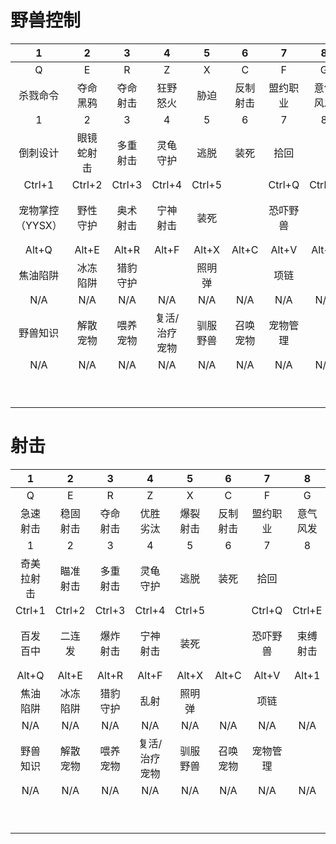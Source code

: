 # 野兽控制
| 1 | 2 | 3 | 4 | 5 | 6 | 7 | 8 | 9 | 10 | 11 | 12 |
|:-:|:-:|:-:|:-:|:-:|:-:|:-:|:-:|:-:|:-:|:-:|:-:|
| Q | E | R | Z | X | C | F | G | V | Ctrl+F | Ctrl+G | Ctrl+V |
| 杀戮命令 | 夺命黑鸦 | 夺命射击 | 狂野怒火 | 胁迫 | 反制射击 | 盟约职业 | 意气风发 | 饰品1 | 盟约通用 |  | 饰品2 |
| 1 | 2 | 3 | 4 | 5 | 6 | 7 | 8 | 9 | 0 | - | = |
| 倒刺设计 | 眼镜蛇射击 | 多重射击 | 灵龟守护 | 逃脱 | 装死 | 拾回 |  |  |  |  |  |
| Ctrl+1 | Ctrl+2 | Ctrl+3 | Ctrl+4 | Ctrl+5 |  | Ctrl+Q | Ctrl+E | Ctrl+R | Ctrl+Z | Ctrl+X | Ctrl+C |
| 宠物掌控（YYSX） | 野性守护 | 奥术射击 | 宁神射击 | 装死 |  | 恐吓野兽 |  | 震荡射击 | 复活/治疗宠物 | 误导 | 种族技能 |
| Alt+Q | Alt+E | Alt+R | Alt+F | Alt+X | Alt+C | Alt+V | Alt+1 | Alt+2 | Alt+3 | Alt+4 | Alt+5 |
| 焦油陷阱 | 冰冻陷阱 | 猎豹守护 |  | 照明弹 |  | 项链 |  |  | 猎人印记 | 野兽之眼 | 鹰眼术 |
| N/A | N/A | N/A | N/A | N/A | N/A | N/A | N/A | N/A | N/A | N/A | N/A |
| 野兽知识 | 解散宠物 | 喂养宠物 | 复活/治疗宠物 | 驯服野兽 | 召唤宠物 | 宠物管理 |  |  |  |  | 烟花 |
| N/A | N/A | N/A | N/A | N/A | N/A | N/A | N/A | N/A | N/A | N/A | N/A |
|  |  |  |  |  |  |  |  |  |  |  | 未用天赋 |

# 射击
| 1 | 2 | 3 | 4 | 5 | 6 | 7 | 8 | 9 | 10 | 11 | 12 |
|:-:|:-:|:-:|:-:|:-:|:-:|:-:|:-:|:-:|:-:|:-:|:-:|
| Q | E | R | Z | X | C | F | G | V | Ctrl+F | Ctrl+G | Ctrl+V |
| 急速射击 | 稳固射击 | 夺命射击 | 优胜劣汰 | 爆裂射击 | 反制射击 | 盟约职业 | 意气风发 | 饰品1 | 盟约通用 |  | 饰品2 |
| 1 | 2 | 3 | 4 | 5 | 6 | 7 | 8 | 9 | 0 | - | = |
| 奇美拉射击 | 瞄准射击 | 多重射击 | 灵龟守护 | 逃脱 | 装死 | 拾回 |  |  |  |  |  |
| Ctrl+1 | Ctrl+2 | Ctrl+3 | Ctrl+4 | Ctrl+5 |  | Ctrl+Q | Ctrl+E | Ctrl+R | Ctrl+Z | Ctrl+X | Ctrl+C |
| 百发百中 | 二连发 | 爆炸射击 | 宁神射击 | 装死 |  | 恐吓野兽 | 束缚射击 | 震荡射击 | 复活/治疗宠物 | 误导 | 种族技能 |
| Alt+Q | Alt+E | Alt+R | Alt+F | Alt+X | Alt+C | Alt+V | Alt+1 | Alt+2 | Alt+3 | Alt+4 | Alt+5 |
| 焦油陷阱 | 冰冻陷阱 | 猎豹守护 | 乱射 | 照明弹 |  | 项链 |  |  | 猎人印记 | 野兽之眼 | 鹰眼术 |
| N/A | N/A | N/A | N/A | N/A | N/A | N/A | N/A | N/A | N/A | N/A | N/A |
| 野兽知识 | 解散宠物 | 喂养宠物 | 复活/治疗宠物 | 驯服野兽 | 召唤宠物 | 宠物管理 |  |  |  |  | 烟花 |
| N/A | N/A | N/A | N/A | N/A | N/A | N/A | N/A | N/A | N/A | N/A | N/A |
|  |  |  |  |  |  |  |  |  |  |  | 未用天赋 |
